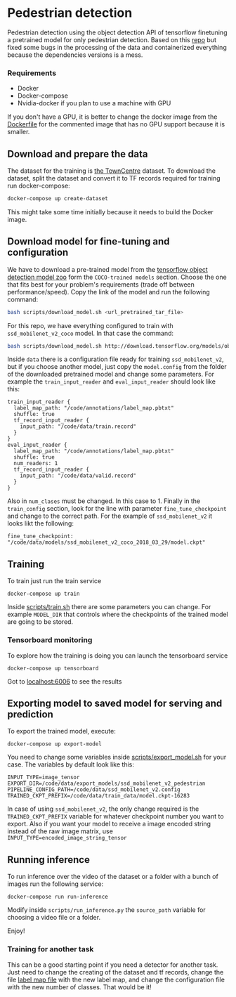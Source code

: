 # Pedestrian detection
Pedestrian detection using the object detection API of tensorflow finetuning a pretrained model for only pedestrian detection. Based on this [repo](https://github.com/thatbrguy/Pedestrian-Detection) but fixed some bugs in the processing of the data and containerized everything because the dependencies versions is a mess.

### Requirements
* Docker
* Docker-compose
* Nvidia-docker if you plan to use a machine with GPU

If you don't have a GPU, it is better to change the docker image from the [Dockerfile](Dockerfile) for the commented image that has no GPU support because it is smaller.


## Download and prepare the data
The dataset for the training is [the TownCentre](http://www.robots.ox.ac.uk/ActiveVision/Research/Projects/2009bbenfold_headpose/project.html#datasets) dataset. To download the dataset, split the dataset and convert it to TF records required for training run docker-compose:

```bash
docker-compose up create-dataset
```

This might take some time initially because it needs to build the Docker image.

## Download model for fine-tuning and configuration
We have to download a pre-trained model from the [tensorflow object detection model zoo](https://github.com/tensorflow/models/blob/master/research/object_detection/g3doc/detection_model_zoo.md) form the `COCO-trained models` section. Choose the one that fits best for your problem's requirements (trade off between performance/speed). Copy the link of the model and run the following command:
```bash
bash scripts/download_model.sh <url_pretrained_tar_file>
```
For this repo, we have everything configured to train with `ssd_mobilenet_v2_coco` model. In that case the command:
```bash
bash scripts/download_model.sh http://download.tensorflow.org/models/object_detection/ssd_mobilenet_v2_coco_2018_03_29.tar.gz
```

Inside `data` there is a configuration file ready for training `ssd_mobilenet_v2`, but if you choose another model, just copy the `model.config` from the folder of the downloaded pretrained model and change some parameters. For example the `train_input_reader` and `eval_input_reader` should look like this:
```
train_input_reader {
  label_map_path: "/code/annotations/label_map.pbtxt"
  shuffle: true
  tf_record_input_reader {
    input_path: "/code/data/train.record"
  }
}
eval_input_reader {
  label_map_path: "/code/annotations/label_map.pbtxt"
  shuffle: true
  num_readers: 1
  tf_record_input_reader {
    input_path: "/code/data/valid.record"
  }
}  
```
Also in `num_clases` must be changed. In this case to 1. Finally in the `train_config` section, look for the line with parameter `fine_tune_checkpoint` and change to the correct path. For the example of `ssd_mobilenet_v2` it looks likt the following:
```
fine_tune_checkpoint: "/code/data/models/ssd_mobilenet_v2_coco_2018_03_29/model.ckpt"
```


## Training
To train just run the train service
```
docker-compose up train
```

Inside  [scripts/train.sh](scripts/train.sh) there are some parameters you can change. For example `MODEL_DIR` that controls where the checkpoints of the trained model are going to be stored.

### Tensorboard monitoring
To explore how the training is doing you can launch the tensorboard service
```
docker-compose up tensorboard
```
Got to [localhost:6006](http://localhost:6006) to see the results

## Exporting model to saved model for serving and prediction
To export the trained model, execute:
```
docker-compose up export-model
```

You need to change some variables inside [scripts/export_model.sh](scripts/export_model.sh) for your case. The variables by default look like this:

```
INPUT_TYPE=image_tensor
EXPORT_DIR=/code/data/export_models/ssd_mobilenet_v2_pedestrian
PIPELINE_CONFIG_PATH=/code/data/ssd_mobilenet_v2.config
TRAINED_CKPT_PREFIX=/code/data/train_data/model.ckpt-16283
```

In case of using `ssd_mobilenet_v2`, the only change required is the `TRAINED_CKPT_PREFIX` variable for whatever checkpoint number you want to export. Also if you want your model to receive a image encoded string instead of the raw image matrix, use `INPUT_TYPE=encoded_image_string_tensor`

## Running inference
To run inference over the video of the dataset or a folder with a bunch of images run the following service:
```
docker-compose run run-inference
```
Modify inside `scripts/run_inference.py` the `source_path` variable for choosing a video file or a folder.

Enjoy!

### Training for another task

This can be a good starting point if you need a detector for another task. Just need to change the creating of the dataset and tf records, change the file [label map file](annotations/label_map.pbtxt) with the new label map, and change the configuration file with the new number of classes. That would be it!